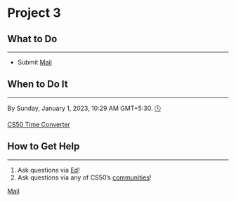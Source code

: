 # Project 3

## What to Do

---

- Submit [Mail](Project%203%2000ad1cd6217f4655b67de8ef1d870328/Mail%2084b8343fbccb46609a6e9fbd32b4980f.md)

## When to Do It

---

By Sunday, January 1, 2023, 10:29 AM GMT+5:30. [🕓](https://time.cs50.io/20221231T2359-0500)

[CS50 Time Converter](https://time.cs50.io/20221231T2359-0500)

## How to Get Help

---

1. Ask questions via [Ed](https://cs50.edx.org/ed)!
2. Ask questions via any of CS50’s [communities](https://cs50.harvard.edu/web/2020/communities/)!

[Mail](Project%203%2000ad1cd6217f4655b67de8ef1d870328/Mail%2084b8343fbccb46609a6e9fbd32b4980f.md)